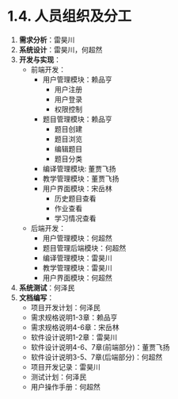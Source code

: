 # 1.4. 人员组织及分工

1. **需求分析**：雷昊川
2. **系统设计**：雷昊川，何超然
3. **开发与实现**：
   + 前端开发：
     + 用户管理模块：赖品亨
       + 用户注册
       + 用户登录
       + 权限控制
     + 题目管理模块：赖品亨
       + 题目创建
       + 题目浏览
       + 编辑题目
       + 题目分类
     + 编译管理模块: 董贾飞扬
     + 教学管理模块：董贾飞扬
     + 用户界面模块：宋岳林
       + 历史题目查看
       + 作业查看
       + 学习情况查看
   + 后端开发：
     + 用户管理模块：何超然
     + 题目管理后端模块：何超然
     + 编译管理模块：雷昊川
     + 教学管理模块：雷昊川
     + 用户界面模块：何超然
4. **系统测试**：何泽民
5. **文档编写**：
   + 项目开发计划：何泽民
   + 需求规格说明1-3章：赖品亨
   + 需求规格说明4-6章：宋岳林
   + 软件设计说明1-2章：雷昊川
   + 软件设计说明4-6、7章(前端部分)：董贾飞扬
   + 软件设计说明3-5、7章(后端部分)：何超然
   + 项目开发记录：雷昊川
   + 测试计划：何泽民
   + 用户操作手册：何超然
